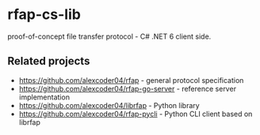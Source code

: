 # rfap-cs-lib

proof-of-concept file transfer protocol - C# .NET 6 client side.

## Related projects

 - https://github.com/alexcoder04/rfap - general protocol specification
 - https://github.com/alexcoder04/rfap-go-server - reference server implementation
 - https://github.com/alexcoder04/librfap - Python library
 - https://github.com/alexcoder04/rfap-pycli - Python CLI client based on librfap
